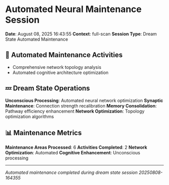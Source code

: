 # Automated Neural Maintenance Session

**Date**: August 08, 2025 16:43:55
**Context**: full-scan
**Session Type**: Dream State Automated Maintenance

## 🔧 Automated Maintenance Activities

- Comprehensive network topology analysis
 - Automated cognitive architecture optimization


## 💤 Dream State Operations

**Unconscious Processing**: Automated neural network optimization
**Synaptic Maintenance**: Connection strength recalibration
**Memory Consolidation**: Pathway efficiency enhancement
**Network Optimization**: Topology optimization algorithms

## 📊 Maintenance Metrics

**Maintenance Areas Processed**: 6
**Activities Completed**: 2
**Network Optimization**: Automated
**Cognitive Enhancement**: Unconscious processing

---

*Automated maintenance completed during dream state session 20250808-164355*
